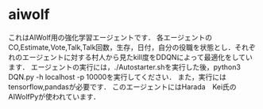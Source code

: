 # aiwolf
これはAIWolf用の強化学習エージェントです．
各エージェントのCO,Estimate,Vote,Talk,Talk回数，生存，日付，自分の役職を状態とし．それぞれのエージェントに対する村人から見たkill度をDDQNによって最適化をしています．
エージェントの実行には，./Autostarter.shを実行した後，python3 DQN.py -h localhost -p 10000を実行してください．
また，実行にはtensorflow,pandasが必要です．
このエージェントにはHarada　Kei氏のAIWolfPyが使われています．
